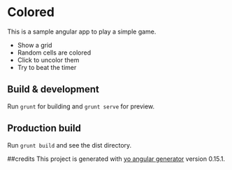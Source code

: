 # Colored

This is a sample angular app to play a simple game.
- Show a grid
- Random cells are colored
- Click to uncolor them
- Try to beat the timer



## Build & development

Run `grunt` for building and `grunt serve` for preview.

## Production build
Run `grunt build` and see the dist directory.


##credits
This project is generated with [yo angular generator](https://github.com/yeoman/generator-angular)
version 0.15.1.
